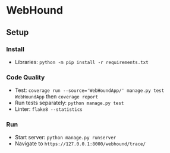# WebHound

## Setup

### Install
- Libraries: `python -m pip install -r requirements.txt`

### Code Quality
- Test: `coverage run --source='WebHoundApp/' manage.py test WebHoundApp` then `coverage report`
- Run tests separately: `python manage.py test`
- Linter: `flake8 --statistics`

### Run
- Start server: `python manage.py runserver`
- Navigate to `https://127.0.0.1:8000/webhound/trace/`
